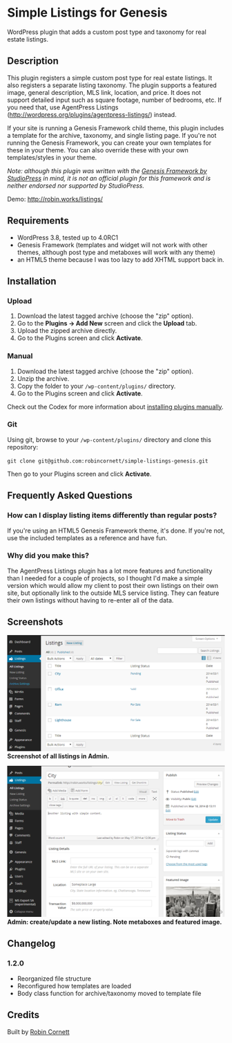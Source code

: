 # Simple Listings for Genesis

WordPress plugin that adds a custom post type and taxonomy for real estate listings.

## Description

This plugin registers a simple custom post type for real estate listings. It also registers a separate listing taxonomy. The plugin supports a featured image, general description, MLS link, location, and price. It does not support detailed input such as square footage, number of bedrooms, etc. If you need that, use AgentPress Listings (http://wordpress.org/plugins/agentpress-listings/) instead.

If your site is running a Genesis Framework child theme, this plugin includes a template for the archive, taxonomy, and single listing page. If you're not running the Genesis Framework, you can create your own templates for these in your theme. You can also override these with your own templates/styles in your theme.

*Note: although this plugin was written with the [Genesis Framework by StudioPress](http://studiopress.com/) in mind, it is not an official plugin for this framework and is neither endorsed nor supported by StudioPress.*

Demo: http://robin.works/listings/

## Requirements
* WordPress 3.8, tested up to 4.0RC1
* Genesis Framework (templates and widget will not work with other themes, although post type and metaboxes will work with any theme)
* an HTML5 theme because I was too lazy to add XHTML support back in.

## Installation

### Upload

1. Download the latest tagged archive (choose the "zip" option).
2. Go to the __Plugins -> Add New__ screen and click the __Upload__ tab.
3. Upload the zipped archive directly.
4. Go to the Plugins screen and click __Activate__.

### Manual

1. Download the latest tagged archive (choose the "zip" option).
2. Unzip the archive.
3. Copy the folder to your `/wp-content/plugins/` directory.
4. Go to the Plugins screen and click __Activate__.

Check out the Codex for more information about [installing plugins manually](http://codex.wordpress.org/Managing_Plugins#Manual_Plugin_Installation).

### Git

Using git, browse to your `/wp-content/plugins/` directory and clone this repository:

`git clone git@github.com:robincornett/simple-listings-genesis.git`

Then go to your Plugins screen and click __Activate__.

## Frequently Asked Questions

### How can I display listing items differently than regular posts?

If you're using an HTML5 Genesis Framework theme, it's done. If you're not, use the included templates as a reference and have fun.

### Why did you make this?

The AgentPress Listings plugin has a lot more features and functionality than I needed for a couple of projects, so I thought I'd make a simple version which would allow my client to post their own listings on their own site, but optionally link to the outside MLS service listing. They can feature their own listings without having to re-enter all of the data.


## Screenshots ##
![Admin: show all listings.](https://github.com/robincornett/simple-listings-genesis/blob/master/assets/screenshot-1.png)  
__Screenshot of all listings in Admin.__

![Admin: create/update a new listing. Note metaboxes and featured image.](https://github.com/robincornett/simple-listings-genesis/blob/master/assets/screenshot-2.png)  
__Admin: create/update a new listing. Note metaboxes and featured image.__

## Changelog

### 1.2.0
* Reorganized file structure
* Reconfigured how templates are loaded
* Body class function for archive/taxonomy moved to template file

## Credits

Built by [Robin Cornett](http://www.robincornett.com/)